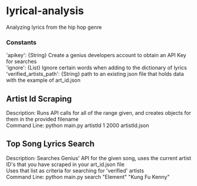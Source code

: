 # lyrical-analysis
Analyzing lyrics from the hip hop genre

### Constants
'apikey': {String} Create a genius developers account to obtain an API Key for searches <br />
'ignore': {List<String>} Ignore certain words when adding to the dictionary of lyrics <br />
'verified_artists_path': {String} path to an existing json file that holds data with the example of art_id.json  <br />

## Artist Id Scraping
Description: Runs API calls for all of the range given, and creates objects for them in the provided filename <br />
Command Line: python main.py artistId 1 2000 artistId.json <br />

## Top Song Lyrics Search
Description: Searches Genius' API for the given song, uses the current artist ID's that you have scraped in your art_id.json file <br />
Uses that list as criteria for searching for 'verified' artists <br />
Command Line: python main.py search "Element" "Kung Fu Kenny" <br />
